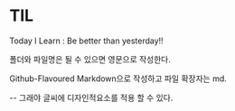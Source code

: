 # TIL
Today I Learn :  Be better than yesterday!!

폴더와 파일명은 될 수 있으면 영문으로 작성한다.

Github-Flavoured Markdown으로 작성하고 파일 확장자는 md.

-- 그래야 글씨에 디자인적요소를 적용 할 수 있다.

